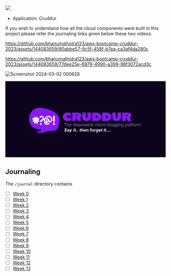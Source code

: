 ![](https://codefactory-us-east-1-prod-default-build-badges.s3.amazonaws.com/unknown.svg)
- Application: Cruddur

    
If you wish to understand how all the cloud components were built in this project please refer the journaling links given below these two videos.


https://github.com/bhanumalhotra123/aws-bootcamp-cruddur-2023/assets/144083659/80abbe57-9c5f-458f-b7ea-ca3af4da280c
  
https://github.com/bhanumalhotra123/aws-bootcamp-cruddur-2023/assets/144083659/77dee25e-6979-4990-a399-98f3072acd3c





![Screenshot 2024-03-02 000628](https://github.com/bhanumalhotra123/aws-bootcamp-cruddur-2023/assets/144083659/7e7523b7-5f79-4653-9b37-ce2774bcde3f)

![Cruddur Graphic](_docs/assets/cruddur-banner.jpg)

## Journaling 

The `/journal` directory contains

- [ ] [Week 0](journal/week0.md)
- [ ] [Week 1](journal/week1.md)
- [ ] [Week 2](journal/week2.md)
- [ ] [Week 3](journal/week3.md)
- [ ] [Week 4](journal/week4.md)
- [ ] [Week 5](journal/week5.md)
- [ ] [Week 6](journal/week6.md)
- [ ] [Week 7](journal/week7.md)
- [ ] [Week 8](journal/week8.md)
- [ ] [Week 9](journal/week9.md)
- [ ] [Week 10](journal/week10.md)
- [ ] [Week 11](journal/week11.md)
- [ ] [Week 12](journal/week12.md)
- [ ] [Week 13](journal/week13.md)
